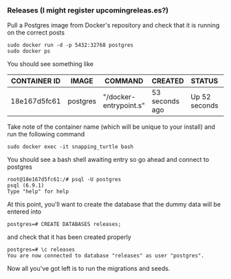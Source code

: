 ### Releases (I might register upcomingreleas.es?)


Pull a Postgres image from Docker's repository and check that it is running on the correct posts
```
sudo docker run -d -p 5432:32768 postgres
sudo docker ps
```

You should see something like

| CONTAINER ID | IMAGE    | COMMAND                | CREATED        | STATUS        | PORTS                             | NAMES           |
| ------------ | -------- | ---------------------- | -------------- | ------------- | --------------------------------- | --------------- |
| 18e167d5fc61 | postgres | "/docker-entrypoint.s" | 53 seconds ago | Up 52 seconds | 5432/tcp, 0.0.0.0:5432->32768/tcp | snapping_turtle |

Take note of the container name (which will be unique to your install) and run the following command

```
sudo docker exec -it snapping_turtle bash
```

You should see a bash shell awaiting entry so go ahead and connect to postgres

```
root@18e167d5fc61:/# psql -U postgres
psql (6.9.1)
Type "help" for help
```

At this point, you'll want to create the database that the dummy data will be entered into

```
postgres=# CREATE DATABASES releases;
```

and check that it has been created properly

```
postgres=# \c releases
You are now connected to database "releases" as user "postgres".
```

Now all you've got left is to run the migrations and seeds.
